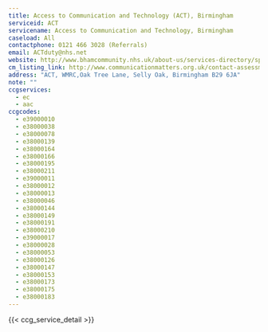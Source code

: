 ```yaml
---
title: Access to Communication and Technology (ACT), Birmingham
serviceid: ACT
servicename: Access to Communication and Technology, Birmingham
caseload: All
contactphone: 0121 466 3028 (Referrals)
email: ACTduty@nhs.net
website: http://www.bhamcommunity.nhs.uk/about-us/services-directory/specialist-services/rehabilitation/services/act/
cm_listing_link: http://www.communicationmatters.org.uk/contact-assessment-service/access-communication-and-technology
address: "ACT, WMRC,Oak Tree Lane, Selly Oak, Birmingham B29 6JA"
note: ""
ccgservices:
  - ec
  - aac
ccgcodes:
  - e39000010
  - e38000038
  - e38000078
  - e38000139
  - e38000164
  - e38000166
  - e38000195
  - e38000211
  - e39000011
  - e38000012
  - e38000013
  - e38000046
  - e38000144
  - e38000149
  - e38000191
  - e38000210
  - e39000017
  - e38000028
  - e38000053
  - e38000126
  - e38000147
  - e38000153
  - e38000173
  - e38000175
  - e38000183
---
```


{{< ccg_service_detail >}}
